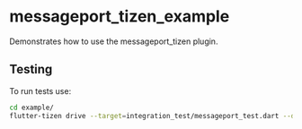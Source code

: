 # messageport_tizen_example

Demonstrates how to use the messageport_tizen plugin.

## Testing

To run tests use:

```bash
cd example/
flutter-tizen drive --target=integration_test/messageport_test.dart --driver=test_driver/integration_test.dart --no-sound-null-safety
```